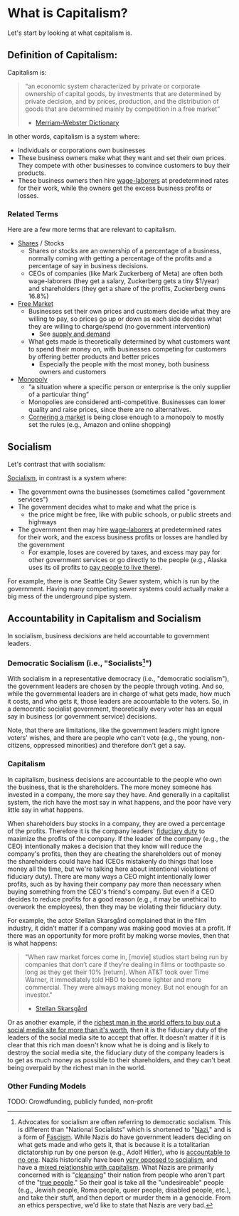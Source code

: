 # What is Capitalism?

Let's start by looking at what capitalism is.

## Definition of Capitalism:
Capitalism is:
> “an economic system characterized by private or corporate ownership of capital goods, by investments that are determined by private decision, and by prices, production, and the distribution of goods that are determined mainly by competition in a free market”
>
> - [Merriam-Webster Dictionary](https://www.merriam-webster.com/dictionary/capitalism)

In other words, capitalism is a system where:
- Individuals or corporations own businesses
- These business owners make what they want and set their own prices. They compete with other businesses to convince customers to buy their products.
- These business owners then hire [wage-laborers](https://en.wikipedia.org/wiki/Wage_labour) at predetermined rates for their work, while the owners get the excess business profits or losses.

### Related Terms
Here are a few more terms that are relevant to capitalism.

- [Shares](https://en.wikipedia.org/wiki/Share_(finance)) / Stocks
  - Shares or stocks are an ownership of a percentage of a business, normally coming with getting a percentage of the profits and a percentage of say in business decisions.
  - CEOs of companies (like Mark Zuckerberg of Meta) are often both wage-laborers (they get a salary, Zuckerberg gets a tiny $1/year) and shareholders (they get a share of the profits, Zuckerberg owns 16.8%)
- [Free Market](https://en.wikipedia.org/wiki/Free_market)
  - Businesses set their own prices and customers decide what they are willing to pay, so prices go up or down as each side decides what they are willing to charge/spend (no government intervention)
    - See [supply and demand](https://en.wikipedia.org/wiki/Supply_and_demand)
  - What gets made is theoretically determined by what customers want to spend their money on, with businesses competing for customers by offering better products and better prices
    - Especially the people with the most money, both business owners and customers
- [Monopoly](https://en.wikipedia.org/wiki/Monopoly)
  - “a situation where a specific person or enterprise is the only supplier of a particular thing”
  - Monopolies are considered anti-competitive. Businesses can lower quality and raise prices, since there are no alternatives.
  - [Cornering a market](https://www.investopedia.com/terms/c/corneramarket.asp) is being close enough to a monopoly to mostly set the rules (e.g., Amazon and online shopping)

## Socialism
Let's contrast that with socialism:

[Socialism](https://www.merriam-webster.com/dictionary/socialism), in contrast is a system where:
- The government owns the businesses (sometimes called "government services")
- The government decides what to make and what the price is
  - the price might be free, like with public schools, or public streets and highways
- The government then may hire [wage-laborers](https://en.wikipedia.org/wiki/Wage_labour) at predetermined rates for their work, and the excess business profits or losses are handled by the government
  - For example, loses are covered by taxes, and excess may pay for other government services or go directly to the people (e.g., Alaska uses its oil profits to [pay people to live there](https://en.wikipedia.org/wiki/Alaska_Permanent_Fund)).

For example, there is one Seattle City Sewer system, which is run by the government. Having many competing sewer systems could actually make a big mess of the underground pipe system.


## Accountability in Capitalism and Socialism
In socialism, business decisions are held accountable to government leaders.


### Democratic Socialism (i.e., "Socialists[^national_socialism_footnote]")


[^national_socialism_footnote]: Advocates for socialism are often referring to democratic socialism. This is different than "National Socialists" which is shortened to "[Nazi](https://en.wikipedia.org/wiki/Nazism)," and is a form of [Fascism](https://en.wikipedia.org/wiki/fascism). While Nazis do have government leaders deciding on what gets made and who gets it, that is because it is a totalitarian dictatorship run by one person (e.g., Adolf Hitler), who is [accountable to no one](https://en.wikipedia.org/wiki/F%C3%BChrerprinzip). Nazis historically have been [very opposed to socialism](https://en.wikipedia.org/wiki/Fascism_and_ideology#Socialism_and_communism), and have a [mixed relationship with capitalism](https://en.wikipedia.org/wiki/Fascism_and_ideology#Capitalism). What Nazis are primarily concerned with is "[cleansing](https://en.wikipedia.org/wiki/Judenfrei)" their nation from people who aren't part of the "[true people](https://en.wikipedia.org/wiki/V%C3%B6lkisch_movement)." So their goal is take all the "undesireable" people (e.g., Jewish people, Roma people, queer people, disabled people, etc.), and take their stuff, and then deport or murder them in a genocide. From an ethics perspective, we'd like to state that Nazis are very bad.


With socialism in a representative democracy (i.e., "democratic socialism"), the government leaders are chosen by the people through voting. And so, while the governmental leaders are in charge of what gets made, how much it costs, and who gets it, those leaders are accountable to the voters. So, in a democratic socialist government, theoretically every voter has an equal say in business (or government service) decisions.

Note, that there are limitations, like the government leaders might ignore voters' wishes, and there are people who can't vote (e.g., the young, non-citizens, oppressed minorities) and therefore don't get a say.

### Capitalism
In capitalism, business decisions are accountable to the people who own the business, that is the shareholders. The more money someone has invested in a company, the more say they have. And generally in a capitalist system, the rich have the most say in what happens, and the poor have very little say in what happens.

When shareholders buy stocks in a company, they are owed a percentage of the profits. Therefore it is the company leaders' [fiduciary duty](https://www.investopedia.com/ask/answers/042915/what-are-some-examples-fiduciary-duty.asp) to maximize the profits of the company. If the leader of the company (e.g., the CEO) intentionally makes a decision that they know will reduce the company's profits, then they are cheating the shareholders out of money the shareholders could have had (CEOs mistakenly do things that lose money all the time, but we're talking here about intentional violations of fiduciary duty). There are many ways a CEO might intentionally lower profits, such as by having their company pay more than necessary when buying something from the CEO's friend's company. But even if a CEO decides to reduce profits for a good reason (e.g., it may be unethical to overwork the employees), then they may be violating their fiduciary duty.

For example, the actor Stellan Skarsgård complained that in the film industry, it didn't matter if a company was making good movies at a profit. If there was an opportunity for more profit by making worse movies, then that is what happens:

> "When raw market forces come in, [movie] studios start being run by companies that don’t care if they’re dealing in films or toothpaste so long as they get their 10% [return]. When AT&T took over Time Warner, it immediately told HBO to become lighter and more commercial. They were always making money. But not enough for an investor."
>
> - [Stellan Skarsgård](https://www.theguardian.com/film/2021/nov/25/stellan-skarsgard-my-tips-for-fatherhood-dont-lie-even-about-santa-claus)


Or as another example, if the [richest man in the world offers to buy out a social media site for more than it's worth](https://variety.com/2022/digital/news/elon-musk-twitter-obviously-overpaying-deal-1235409500/), then it is the fiduciary duty of the leaders of the social media site to accept that offer. It doesn't matter if it is clear that this rich man doesn't know what he is doing and is likely to destroy the social media site, the fiduciary duty of the company leaders is to get as much money as possible to their shareholders, and they can't beat being overpaid by the richest man in the world.


### Other Funding Models

TODO: Crowdfunding, publicly funded, non-profit
